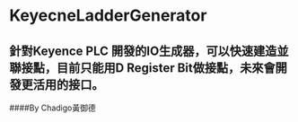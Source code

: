 # KeyecneLadderGenerator
## 針對Keyence PLC 開發的IO生成器，可以快速建造並聯接點，目前只能用D Register Bit做接點，未來會開發更活用的接口。
####By Chadigo黃御德
